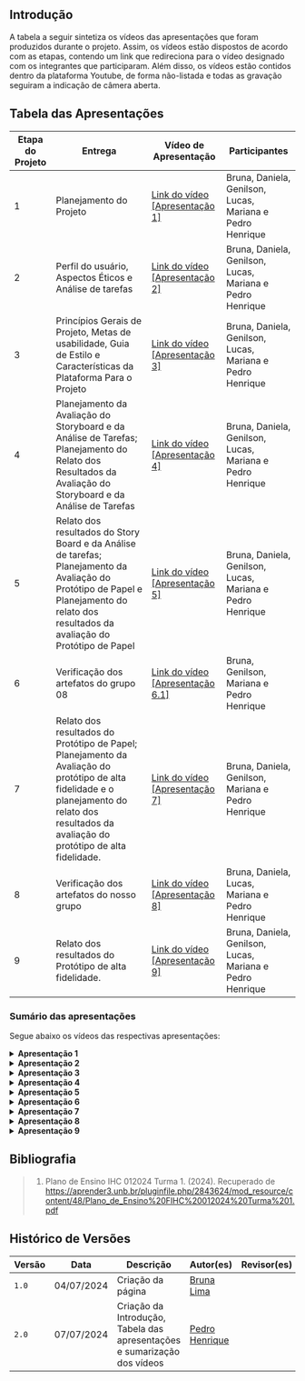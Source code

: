 ## Introdução
A tabela a seguir sintetiza os vídeos das apresentações que foram produzidos durante o projeto. Assim, os vídeos estão dispostos de acordo com as etapas, contendo um link que redireciona para o vídeo designado com os integrantes que participaram. Além disso, os vídeos estão contidos dentro da plataforma Youtube, de forma não-listada e todas as gravação seguiram a indicação de câmera aberta. 


## Tabela das Apresentações

| Etapa do Projeto| Entrega      | Vídeo de Apresentação                               | Participantes               |
|-----------------|-----------------------|-----------------------------------------------------|-----------------------------|
| 1 | Planejamento do Projeto | [Link do vídeo [Apresentação 1]](https://youtu.be/Phbg8mNid14) | Bruna, Daniela, Genilson, Lucas, Mariana e Pedro Henrique |
| 2 | Perfil do usuário, Aspectos Éticos e Análise de tarefas | [Link do vídeo [Apresentação 2]](https://youtu.be/ydc852MorRA?si=yo_6lBON-4CK-NU9) | Bruna, Daniela, Genilson, Lucas, Mariana e Pedro Henrique |
| 3 | Princípios Gerais de Projeto, Metas de usabilidade, Guia de Estilo e Características da Plataforma Para o Projeto | [Link do vídeo [Apresentação 3]](https://youtu.be/_qyG7jWY8R8?si=7wP_aJNz5i9K_DBN) | Bruna, Daniela, Genilson, Lucas, Mariana e Pedro Henrique |
| 4 | Planejamento da Avaliação do Storyboard e da Análise de Tarefas; Planejamento do Relato dos Resultados da Avaliação do Storyboard e da Análise de Tarefas | [Link do vídeo [Apresentação 4]](https://www.youtube.com/watch?v=6gHoNtq_khM) | Bruna, Daniela, Genilson, Lucas, Mariana e Pedro Henrique  |
| 5 | Relato dos resultados do Story Board e da Análise de tarefas; Planejamento da Avaliação do Protótipo de Papel e Planejamento do relato dos resultados da avaliação do Protótipo de Papel | [Link do vídeo [Apresentação 5]](https://youtu.be/X0So5vNJWps?si=SDABHfZHsn_6PpJO) | Bruna, Daniela, Genilson, Lucas, Mariana e Pedro Henrique |
| 6 | Verificação dos artefatos do grupo 08| [Link do vídeo [Apresentação 6.1]](https://www.youtube.com/watch?v=QxFZtbuAVRs) | Bruna, Genilson, Mariana e Pedro Henrique |
| 7 | Relato dos resultados do Protótipo de Papel; Planejamento da Avaliação do protótipo de alta fidelidade e o planejamento do relato dos resultados da avaliação do protótipo de alta fidelidade. | [Link do vídeo [Apresentação 7]](https://youtu.be/n8GcaS20aGo) | Bruna, Daniela, Genilson, Mariana e Pedro Henrique |
| 8 | Verificação dos artefatos do nosso grupo | [Link do vídeo [Apresentação 8]](https://youtu.be/jYDBm0_AUHY) | Bruna, Daniela, Lucas, Mariana e Pedro Henrique |
| 9 | Relato dos resultados do Protótipo de alta fidelidade. | [Link do vídeo [Apresentação 9]](https://youtu.be/zfyqrfHSqg8?si=TxVVmjthLy69mvoI) | Bruna, Daniela, Genilson, Lucas, Mariana e Pedro Henrique |

### Sumário das apresentações

Segue abaixo os vídeos das respectivas apresentações:

<details>

<summary><b> Apresentação 1 </b></summary>

**Vídeo 1: Apresentação 1**

<iframe width="1000vw" height="400vh" src="https://www.youtube.com/embed/Phbg8mNid14?si=8GXY_Bha07orwlM-" title="YouTube video player" frameborder="0" allow="accelerometer; autoplay; clipboard-write; encrypted-media; gyroscope; picture-in-picture" allowfullscreen></iframe>

<p>Vídeo 1: apresentação 1</p>
Fonte: autores.

</details>

<details>

<summary><b> Apresentação 2 </b></summary>

**Vídeo 2: Apresentação 2**

<iframe width="1000vw" height="400vh" src="https://www.youtube.com/embed/ydc852MorRA?si=ssoAZEJ4-qq5B-5P" title="YouTube video player" frameborder="0" allow="accelerometer; autoplay; clipboard-write; encrypted-media; gyroscope; picture-in-picture" allowfullscreen></iframe>

<p>Vídeo 2: apresentação 2</p>
Fonte: autores.

</details>

<details>

<summary><b> Apresentação 3 </b></summary>

**Vídeo 3: Apresentação 3**

<iframe width="1000vw" height="400vh" src="https://www.youtube.com/embed/_qyG7jWY8R8?si=wuSWEetBLz7uOJl8" title="YouTube video player" frameborder="0" allow="accelerometer; autoplay; clipboard-write; encrypted-media; gyroscope; picture-in-picture" allowfullscreen></iframe>

<p>Vídeo 3: apresentação 3</p>
Fonte: autores.

</details>

<details>

<summary><b> Apresentação 4 </b></summary>

**Vídeo 4: Apresentação 4**

<iframe width="1000vw" height="400vh" src="https://www.youtube.com/embed/6gHoNtq_khM?si=hPVUF6pvYuwn2Z9k" title="YouTube video player" frameborder="0" allow="accelerometer; autoplay; clipboard-write; encrypted-media; gyroscope; picture-in-picture; web-share" referrerpolicy="strict-origin-when-cross-origin" allowfullscreen></iframe>

<p>Vídeo 4: apresentação 4</p>
Fonte: autores.

</details>

<details>

<summary><b> Apresentação 5 </b></summary>

**Vídeo 5: Apresentação 5**

<iframe width="1000vw" height="400vh" src="https://www.youtube.com/embed/X0So5vNJWps?si=QOIJ1g6FcxPg5TBA" 
title="YouTube video player" frameborder="0" allow="accelerometer; autoplay; clipboard-write; encrypted-media; gyroscope; picture-in-picture; web-share" referrerpolicy="strict-origin-when-cross-origin" allowfullscreen></iframe>

<p>Vídeo 5: apresentação 5</p>
Fonte: autores.

</details>

<details>

<summary><b> Apresentação 6 </b></summary>

**Vídeo 6: Apresentação 6**

<iframe width="882" height="496" src="https://www.youtube.com/embed/QxFZtbuAVRs" title="Apresentação 6.1 - Verificação (CBMERJ)" frameborder="0" allow="accelerometer; autoplay; clipboard-write; encrypted-media; gyroscope; picture-in-picture; web-share" referrerpolicy="strict-origin-when-cross-origin" allowfullscreen></iframe>

<p>Vídeo 6: apresentação 6</p>
Fonte: autores.

</details>

<details>

<summary><b> Apresentação 7 </b></summary>

**Vídeo 7: Apresentação 7**

<iframe width="882" height="496" src="https://www.youtube.com/embed/n8GcaS20aGo?si=gY5wOH2d6bcxBhwC" title="Apresentação 6.1 - Verificação (CBMERJ)" frameborder="0" allow="accelerometer; autoplay; clipboard-write; encrypted-media; gyroscope; picture-in-picture; web-share" referrerpolicy="strict-origin-when-cross-origin" allowfullscreen></iframe>

<p>Vídeo 7: apresentação 7</p>
Fonte: autores.

</details>

<details>

<summary><b> Apresentação 8 </b></summary>

**Vídeo 8: Apresentação 8**

<iframe width="560" height="315" src="https://www.youtube.com/embed/jYDBm0_AUHY?si=J9VXWCFwe-MEsDHr" title="YouTube video player" frameborder="0" allow="accelerometer; autoplay; clipboard-write; encrypted-media; gyroscope; picture-in-picture; web-share" referrerpolicy="strict-origin-when-cross-origin" allowfullscreen></iframe>

<p>Vídeo 8: apresentação 8</p>
Fonte: autores.

</details>

<details>

<summary><b> Apresentação 9 </b></summary>

**Vídeo 9: Apresentação 9**

<iframe width="560" height="315" src="https://www.youtube.com/embed/zfyqrfHSqg8?si=TxVVmjthLy69mvoI" title="YouTube video player" frameborder="0" allow="accelerometer; autoplay; clipboard-write; encrypted-media; gyroscope; picture-in-picture; web-share" referrerpolicy="strict-origin-when-cross-origin" allowfullscreen></iframe>

<p>Vídeo 9: apresentação 9</p>
Fonte: autores.

</details>

## Bibliografia
> 1. Plano de Ensino IHC 012024 Turma 1. (2024). Recuperado de https://aprender3.unb.br/pluginfile.php/2843624/mod_resource/content/48/Plano_de_Ensino%20FIHC%20012024%20Turma%201.pdf

## Histórico de Versões

| Versão  | Data       | Descrição                 | Autor(es)                                | Revisor(es)                                    |
| ------- | :--------: | ------------------------- | ---------------------------------------- | ---------------------------------------------- |
| `1.0`   | 04/07/2024 | Criação da página         | [Bruna Lima](https://github.com/libruna) | |
| `2.0`   | 07/07/2024 | Criação da Introdução, Tabela das apresentações e sumarização dos vídeos         | [Pedro Henrique](https://github.com/PedroHhenriq) | |